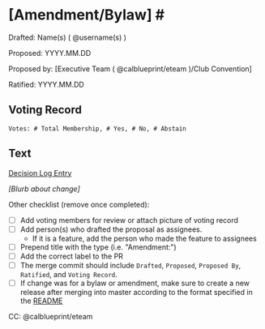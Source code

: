 # [Amendment/Bylaw] \#

Drafted: Name(s) ( @username(s) )

Proposed: YYYY.MM.DD

Proposed by: [Executive Team ( @calblueprint/eteam )/Club Convention]

Ratified: YYYY.MM.DD

## Voting Record

    Votes: # Total Membership, # Yes, # No, # Abstain

## Text

[Decision Log Entry](https://go.calblueprint.org/decisions)

*[Blurb about change]*

Other checklist (remove once completed):

- [ ] Add voting members for review or attach picture of voting record
- [ ] Add person(s) who drafted the proposal as assignees.
  - If it is a feature, add the person who made the feature to assignees
- [ ] Prepend title with the type (i.e. "Amendment:")
- [ ] Add the correct label to the PR
- [ ] The merge commit should include `Drafted`, `Proposed`, `Proposed By`, `Ratified`, and `Voting Record`.
- [ ] If change was for a bylaw or amendment, make sure to create a new release after merging into master according to the format specified in the [README](https://github.com/calblueprint/constitution#releases)

CC: @calblueprint/eteam
